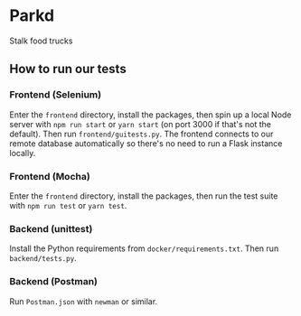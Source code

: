 # Parkd
Stalk food trucks

## How to run our tests
### Frontend (Selenium)
Enter the `frontend` directory, install the packages, then spin up a local Node server with `npm run start` or `yarn start` (on port 3000 if that's not the default). Then run `frontend/guitests.py`. The frontend connects to our remote database automatically so there's no need to run a Flask instance locally.
### Frontend (Mocha)
Enter the `frontend` directory, install the packages, then run the test suite with `npm run test` or `yarn test`.
### Backend (unittest)
Install the Python requirements from `docker/requirements.txt`. Then run `backend/tests.py`.
### Backend (Postman)
Run `Postman.json` with `newman` or similar.
